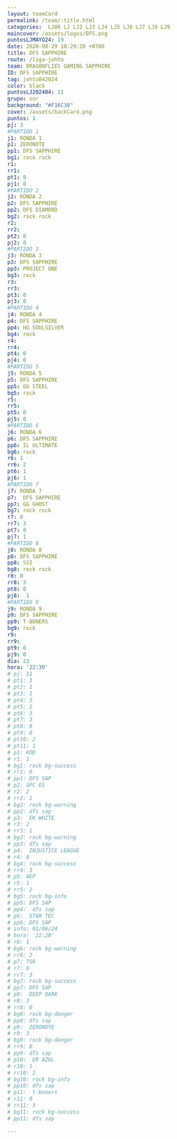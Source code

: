 ```yaml
---
layout: teamCard
permalink: /team/:title.html
categories:  LJ06 LJ LJ2 LJ3 LJ4 LJ5 LJ6 LJ7 LJ8 LJ9 
maincover: /assets/logos/DFS.png
puntosLJMAYO24: 19
date: 2020-08-29 10:29:20 +0700
title: DFS SAPPHIRE
route: /liga-johto
team: DRAGONFLIES GAMING SAPPHIRE
ID: DFS SAPPHIRE
tag: johto042024
color: black
puntosLJ202404: 11
grupo: sur
background: "#F16C38"
cover: /assets/backCard.png
puntos: 1
pj: 3
#PARTIDO 1
j1: RONDA 1
p1: ZERONOTE
pp1: DFS SAPPHIRE
bg1: rock rock
r1: 
rr1: 
pt1: 0
pj1: 0
#PARTIDO 2
j2: RONDA 2
p2: DFS SAPPHIRE
pp2: DFS DIAMOND
bg2: rock rock
r2: 
rr2: 
pt2: 0
pj2: 0
#PARTIDO 3
j3: RONDA 3
p3: DFS SAPPHIRE
pp3: PROJECT ONE
bg3: rock
r3: 
rr3: 
pt3: 0
pj3: 0
#PARTIDO 4
j4: RONDA 4
p4: DFS SAPPHIRE
pp4: HG SOULSILVER
bg4: rock 
r4: 
rr4: 
pt4: 0
pj4: 0
#PARTIDO 5
j5: RONDA 5
p5: DFS SAPPHIRE
pp5: GG STEEL
bg5: rock 
r5: 
rr5: 
pt5: 0
pj5: 0
#PARTIDO 6
j6: RONDA 6
p6: DFS SAPPHIRE
pp6: IL ULTIMATE
bg6: rock 
r6: 1
rr6: 2
pt6: 1
pj6: 1
#PARTIDO 7
j7: RONDA 7
p7:  DFS SAPPHIRE
pp7: GG GHOST
bg7: rock rock
r7: 0
rr7: 3
pt7: 0
pj7: 1
#PARTIDO 8
j8: RONDA 8
p8: DFS SAPPHIRE
pp8: SSI
bg8: rock rock
r8: 0
rr8: 3
pt8: 0
pj8:  1 
#PARTIDO 9
j9: RONDA 9
p9: DFS SAPPHIRE
pp9: T-BONERS
bg9: rock
r9: 
rr9: 
pt9: 0
pj9: 0
dia: 23
hora: '22:30'
# pj: 11
# pt1: 3
# pt2: 1
# pt3: 1
# pt4: 3
# pt5: 2
# pt6: 3
# pt7: 3
# pt8: 0
# pt9: 0
# pt10: 2
# pt11: 1
# p1: KOD
# r1: 3
# bg1: rock bg-success
# rr1: 0
# pp1: DFS SAP
# p2: SPC ES
# r2: 2
# rr2: 1
# bg2: rock bg-warning
# pp2: dfs sap
# p3:  EK WHITE
# r3: 2
# rr3: 1
# bg3: rock bg-warning
# pp3: dfs sap
# p4:  INJUSTICE LEAGUE
# r4: 0
# bg4: rock bg-success
# rr4: 3
# p5: AEP
# r5: 1
# rr5: 2
# bg5: rock bg-info
# pp5: DFS SAP
# pp4:  dfs sap
# p6:  STAR TEC
# pp6: DFS SAP
# info: 01/06/24
# hora: '22:20'
# r6: 1
# bg6: rock bg-warning
# rr6: 2
# p7: TSR
# r7: 0
# rr7: 3
# bg7: rock bg-success
# pp7: DFS SAP
# p8:  DEEP DARK
# r8: 3
# rr8: 0
# bg8: rock bg-danger
# pp8: dfs sap
# p9:  ZERONOTE
# r9: 3
# bg9: rock bg-danger
# rr9: 0
# pp9: dfs sap
# p10:  ER AZUL
# r10: 1
# rr10: 2
# bg10: rock bg-info
# pp10: dfs sap
# p11:  t-boners
# r11: 0
# rr11: 3
# bg11: rock bg-success
# pp11: dfs sap

---
```

